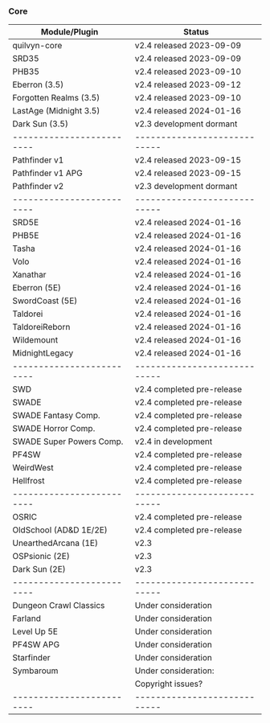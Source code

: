 ### Core
| Module/Plugin           | Status                     |
|-------------------------|----------------------------|
| quilvyn-core            | v2.4 released 2023-09-09   |
| SRD35                   | v2.4 released 2023-09-09   |
| PHB35                   | v2.4 released 2023-09-10   |
| Eberron (3.5)           | v2.4 released 2023-09-12   |
| Forgotten Realms (3.5)  | v2.4 released 2023-09-10   |
| LastAge (Midnight 3.5)  | v2.4 released 2024-01-16   |
| Dark Sun (3.5)          | v2.3 development dormant   |
|-------------------------|----------------------------|
| Pathfinder v1           | v2.4 released 2023-09-15   |
| Pathfinder v1 APG       | v2.4 released 2023-09-15   |
| Pathfinder v2           | v2.3 development dormant   |
|-------------------------|----------------------------|
| SRD5E                   | v2.4 released 2024-01-16   |
| PHB5E                   | v2.4 released 2024-01-16   |
| Tasha                   | v2.4 released 2024-01-16   |
| Volo                    | v2.4 released 2024-01-16   |
| Xanathar                | v2.4 released 2024-01-16   |
| Eberron (5E)            | v2.4 released 2024-01-16   |
| SwordCoast (5E)         | v2.4 released 2024-01-16   |
| Taldorei                | v2.4 released 2024-01-16   |
| TaldoreiReborn          | v2.4 released 2024-01-16   |
| Wildemount              | v2.4 released 2024-01-16   |
| MidnightLegacy          | v2.4 released 2024-01-16   |
|-------------------------|----------------------------|
| SWD                     | v2.4 completed pre-release |
| SWADE                   | v2.4 completed pre-release |
| SWADE Fantasy Comp.     | v2.4 completed pre-release |
| SWADE Horror Comp.      | v2.4 completed pre-release |
| SWADE Super Powers Comp.| v2.4 in development        |
| PF4SW                   | v2.4 completed pre-release |
| WeirdWest               | v2.4 completed pre-release |
| Hellfrost               | v2.4 completed pre-release |
|-------------------------|----------------------------|
| OSRIC                   | v2.4 completed pre-release |
| OldSchool (AD&D 1E/2E)  | v2.4 completed pre-release |
| UnearthedArcana (1E)    | v2.3                       |
| OSPsionic (2E)          | v2.3                       |
| Dark Sun (2E)           | v2.3                       |
|-------------------------|----------------------------|
| Dungeon Crawl Classics  | Under consideration        |
| Farland                 | Under consideration        |
| Level Up 5E             | Under consideration        |
| PF4SW APG               | Under consideration        |
| Starfinder              | Under consideration        |
| Symbaroum               | Under consideration:       |
|                         | Copyright issues?          |
|-------------------------|----------------------------|
